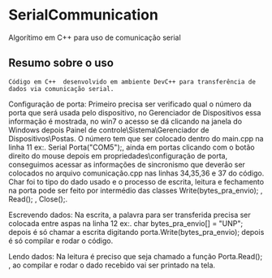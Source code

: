 ﻿SerialCommunication
===================

Algorítimo em C++ para uso de comunicação serial 

Resumo sobre o uso
--------------------- 
	Código em C++  desenvolvido em ambiente DevC++ para transferência de dados via comunicação serial.
Configuração de porta:
	Primeiro precisa ser verificado qual o número da porta que será usada pelo dispositivo, no Gerenciador de Dispositivos essa informação é mostrada, no win7 o acesso se dá clicando na janela do Windows depois  Painel de controle\Sistema\Gerenciador de Dispositivos\Postas. O número tem que ser colocado dentro do main.cpp na linha 11 ex:. Serial Porta("COM5");, ainda em portas clicando com o botão direito do mouse depois em propriedades\configuração de porta,  conseguimos acessar as informações de sincronismo que deverão ser colocados no arquivo comunicação.cpp nas linhas 34,35,36 e 37 do código.
	Char foi to tipo do dado usado e o processo de escrita, leitura e fechamento  na porta pode ser feito por intermédio das classes Write(bytes_pra_envio); , Read(); , Close();.

Escrevendo dados: 
Na escrita, a palavra para ser transferida precisa ser colocada entre aspas  na linha 12 ex:.  char bytes_pra_envio[] = "UNP";  depois é só chamar a escrita digitando porta.Write(bytes_pra_envio); depois é só compilar e rodar o código.
  
Lendo dados:
Na leitura é preciso que seja chamado a função Porta.Read(); , ao compilar e rodar o dado recebido vai ser printado na tela.


